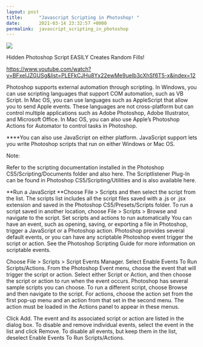 ```yaml
---
layout: post
title:      "Javascript Scripting in Photoshop! "
date:       2021-03-14 23:32:57 +0000
permalink:  javascript_scripting_in_photoshop
---
```


![](https://media.giphy.com/media/LmNwrBhejkK9EFP504/giphy.gif)


Hidden Photoshop Script EASILY Creates Random Fills!

https://www.youtube.com/watch?v=BFxeIJZGUSg&list=PLEFkCJHu8Yx22ewMe9ueIb3cXhSf6T5-x&index=12

Photoshop supports external automation through scripting. In Windows, you can use scripting languages that support COM automation, such as VB Script. In Mac OS, you can use languages such as AppleScript that allow you to send Apple events. These languages are not cross-platform but can control multiple applications such as Adobe Photoshop, Adobe Illustrator, and Microsoft Office. In Mac OS, you can also use Apple’s Photoshop Actions for Automator to control tasks in Photoshop.

****You can also use JavaScript on either platform. JavaScript support lets you write Photoshop scripts that run on either Windows or Mac OS.

Note:

Refer to the scripting documentation installed in the Photoshop CS5/Scripting/Documents folder and also here. The Scriptlistener Plug-In can be found in Photoshop CS5/Scripting/Utilities and is also available here.

**Run a JavaScript
**Choose File > Scripts and then select the script from the list. The scripts list includes all the script files saved with a .js or .jsx extension and saved in the Photoshop CS5/Presets/Scripts folder. To run a script saved in another location, choose File > Scripts > Browse and navigate to the script.
Set scripts and actions to run automatically
You can have an event, such as opening, saving, or exporting a file in Photoshop, trigger a JavaScript or a Photoshop action. Photoshop provides several default events, or you can have any scriptable Photoshop event trigger the script or action. See the Photoshop Scripting Guide for more information on scriptable events.

Choose File > Scripts > Script Events Manager.
Select Enable Events To Run Scripts/Actions.
From the Photoshop Event menu, choose the event that will trigger the script or action.
Select either Script or Action, and then choose the script or action to run when the event occurs.
Photoshop has several sample scripts you can choose. To run a different script, choose Browse and then navigate to the script. For actions, choose the action set from the first pop-up menu and an action from that set in the second menu. The action must be loaded in the Actions panel to appear in these menus.

Click Add. The event and its associated script or action are listed in the dialog box.
To disable and remove individual events, select the event in the list and click Remove. To disable all events, but keep them in the list, deselect Enable Events To Run Scripts/Actions.

